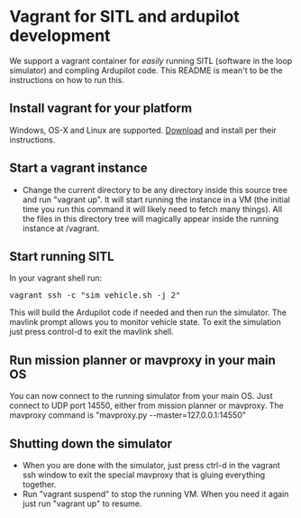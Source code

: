 # Vagrant for SITL and ardupilot development

We support a vagrant container for _easily_ running SITL (software in the loop simulator) and compling Ardupilot code.
This README is mean't to be the instructions on how to run this.

## Install vagrant for your platform

Windows, OS-X and Linux are supported.  [Download](https://www.vagrantup.com/downloads.html) and install per their instructions.

## Start a vagrant instance

* Change the current directory to be any directory inside this source tree and run "vagrant up".  It will start running the instance
in a VM (the initial time you run this command it will likely need to fetch many things).  All the files in this directory tree will
magically appear inside the running instance at /vagrant.  

## Start running SITL

In your vagrant shell run:
<pre>
vagrant ssh -c "sim_vehicle.sh -j 2"
</pre>
This will build the Ardupilot code if needed and then run the simulator.  The mavlink prompt allows you to monitor vehicle state.  To exit
the simulation just press control-d to exit the mavlink shell.

## Run mission planner or mavproxy in your main OS

You can now connect to the running simulator from your main OS.  Just connect to UDP port 14550, either from mission planner or mavproxy. 
The mavproxy command is "mavproxy.py --master=127.0.0.1:14550"

## Shutting down the simulator

* When you are done with the simulator, just press ctrl-d in the vagrant ssh window to exit the special mavproxy that is gluing everything together.
* Run "vagrant suspend" to stop the running VM.  When you need it again just run "vagrant up" to resume.

